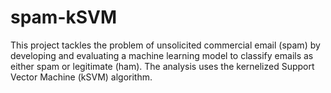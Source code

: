 # spam-kSVM
This project tackles the problem of unsolicited commercial email (spam) by developing and evaluating a machine learning model to classify emails as either spam or legitimate (ham). The analysis uses the kernelized Support Vector Machine (kSVM) algorithm.
